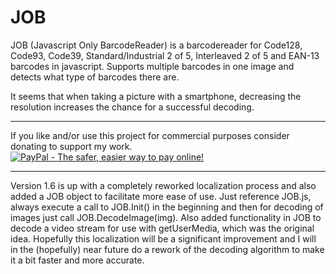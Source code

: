 JOB
=============

JOB (Javascript Only BarcodeReader) is a barcodereader for Code128, Code93, Code39, Standard/Industrial 2 of 5,
Interleaved 2 of 5 and EAN-13 barcodes in javascript.
Supports multiple barcodes in one image and detects what type of barcodes there are.

It seems that when taking a picture with a smartphone, decreasing the resolution increases the chance
for a successful decoding.

***
If you like and/or use this project for commercial purposes consider donating to support my work.  
<a href="https://www.paypal.com/cgi-bin/webscr?cmd=_s-xclick&hosted_button_id=G5G3LGA8QRA6S"><img src="https://www.paypal.com/en_US/i/btn/btn_donateCC_LG.gif" alt="PayPal - The safer, easier way to pay online!" /></a>
***

Version 1.6 is up with a completely reworked localization process and also added a JOB object to facilitate more ease of use. Just reference JOB.js, always execute a call to JOB.Init() in the beginning and then for decoding of images just call JOB.DecodeImage(img). Also added functionality in JOB to decode a video stream for use with getUserMedia, which was the original idea. Hopefully this localization will be a significant improvement and I will in the (hopefully) near future do a rework of the decoding algorithm to make it a bit faster and more accurate.
